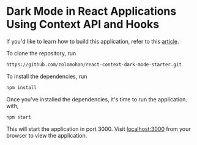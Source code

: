 # Dark Mode in React Applications Using Context API and Hooks

If you'd like to learn how to build this application, refer to this [article](https://zolomohan.hashnode.dev/dark-mode-for-react-applications-using-context-api-and-hooks).

To clone the repository, run

```bash
https://github.com/zolomohan/react-context-dark-mode-starter.git
```

To install the dependencies, run

```bash
npm install
```

Once you've installed the dependencies, it's time to run the application. with,

```bash
npm start
```

This will start the application in port 3000. Visit [localhost:3000](https://localhost:3000) from your browser to view the application.
